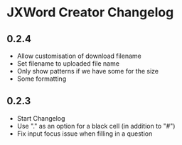 # JXWord Creator Changelog

## 0.2.4

- Allow customisation of download filename
- Set filename to uploaded file name
- Only show patterns if we have some for the size
- Some formatting

## 0.2.3

- Start Changelog
- Use "." as an option for a black cell (in addition to "#")
- Fix input focus issue when filling in a question
